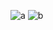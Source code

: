 ![a](https://github.com/osmanbatuhankalkan/HAKERRANK-30-DAY/assets/119897554/001e22bf-cb1c-428d-bc03-dff3270426cb)
![b](https://github.com/osmanbatuhankalkan/HAKERRANK-30-DAY/assets/119897554/317c6321-a80d-4853-92c5-8d691d99ad02)
